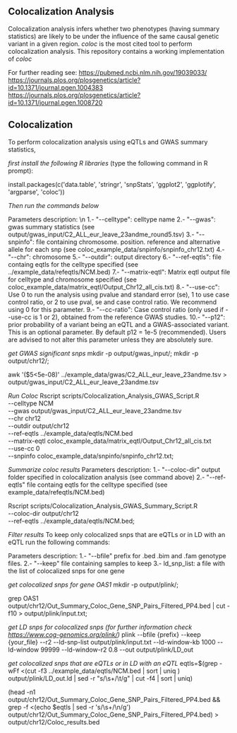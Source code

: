 Colocalization Analysis
-------------------------------------
Colocalization analysis infers whether
two phenotypes (having summary statistics) are likely to be under
the influence of the same causal genetic
variant in a given region. *coloc* is the most cited tool to perform
colocalization analysis. This repository contains a working implementation of *coloc*

For further reading see:
https://pubmed.ncbi.nlm.nih.gov/19039033/
https://journals.plos.org/plosgenetics/article?id=10.1371/journal.pgen.1004383
https://journals.plos.org/plosgenetics/article?id=10.1371/journal.pgen.1008720

Colocalization
----------------------------
To perform colocalization analysis
using eQTLs and GWAS summary statistics,

*first install the following R libraries* (type the following command in R prompt):

install.packages(c('data.table', 'stringr', 'snpStats', 'ggplot2', 'ggplotify', 'argparse', 'coloc'))

*Then run the commands below*

Parameters description: \n
1.- "--celltype": celltype name
2.- "--gwas": gwas summary statistics (see output/gwas_input/C2_ALL_eur_leave_23andme_round5.tsv)
3.- "--snpinfo": file containing chromosome. position. reference and alternative allele for each snp (see coloc_example_data/snpinfo/snpinfo_chr12.txt)
4.- "--chr": chromosome
5.- "--outdir": output directory
6.- "--ref-eqtls": file containg eqtls for the celltype specified (see ../example_data/refeqtls/NCM.bed)
7.- "--matrix-eqtl": Matrix eqtl output file for celltype and chromosome specified (see coloc_example_data/matrix_eqtl/Output_Chr12_all_cis.txt)
8.- "--use-cc": Use 0 to run the analysis using pvalue and standard error (se), 1 to use case control ratio, or 2 to use pval, se and case control ratio. We recommend using 0 for this parameter.
9.- "--cc-ratio": Case control ratio (only used if --use-cc is 1 or 2), obtained from the reference GWAS studies.
10.- "--p12": prior probability of a variant being an eQTL and a GWAS-associated variant. This is an optional parameter. By default p12 = 1e-5 (recommended). Users are advised to not alter this parameter unless they are absolutely sure.


*get GWAS significant snps*
mkdir -p output/gwas_input/;
mkdir -p output/chr12/;

awk '($5<5e-08)' ../example_data/gwas/C2_ALL_eur_leave_23andme.tsv  > output/gwas_input/C2_ALL_eur_leave_23andme.tsv

*Run Coloc*
Rscript scripts/Colocalization_Analysis_GWAS_Script.R \
        --celltype NCM \
        --gwas output/gwas_input/C2_ALL_eur_leave_23andme.tsv \
        --chr chr12 \
        --outdir output/chr12 \
        --ref-eqtls ../example_data/eqtls/NCM.bed \
        --matrix-eqtl coloc_example_data/matrix_eqtl/Output_Chr12_all_cis.txt \
        --use-cc 0 \
        --snpinfo coloc_example_data/snpinfo/snpinfo_chr12.txt;


*Summarize coloc results*
Parameters description:
1.- "--coloc-dir" output folder specified in colocalization analysis (see command above)
2.- "--ref-eqtls" file containg eqtls for the celltype specified (see example_data/refeqtls/NCM.bed)


Rscript scripts/Colocalization_Analysis_GWAS_Summary_Script.R \
        --coloc-dir output/chr12 \
        --ref-eqtls ../example_data/eqtls/NCM.bed;


*Filter results*
To keep only colocalized snps that
are eQTLs or in LD with an eQTL run
the following commands:

Parameters description:
1.- "--bfile" prefix for .bed .bim and .fam genotype files.
2.- "--keep"  file containing samples to keep
3.- ld_snp_list: a file with the list of colocalized snps for one gene

*get colocalized snps for gene OAS1*
mkdir -p output/plink/;

grep OAS1 output/chr12/Out_Summary_Coloc_Gene_SNP_Pairs_Filtered_PP4.bed | cut -f10 > output/plink/input.txt;

*get LD snps for colocalized snps (for further information check https://www.cog-genomics.org/plink/)*
plink --bfile {prefix} --keep {your_file} --r2 --ld-snp-list output/plink/input.txt --ld-window-kb 1000 --ld-window 99999 --ld-window-r2 0.8 --out output/plink/LD_out

*get colocalized snps that are eQTLs or in LD with an eQTL*
eqtls=$(grep -wFf <(cut -f3 ../example_data/eqtls/NCM.bed | sort | uniq ) output/plink/LD_out.ld | sed -r "s/\s+/\t/g" | cut -f4 | sort | uniq)

(head -n1 output/chr12/Out_Summary_Coloc_Gene_SNP_Pairs_Filtered_PP4.bed && grep -f <(echo $eqtls | sed -r 's/\s+/\n/g') output/chr12/Out_Summary_Coloc_Gene_SNP_Pairs_Filtered_PP4.bed) > output/chr12/Coloc_results.bed
